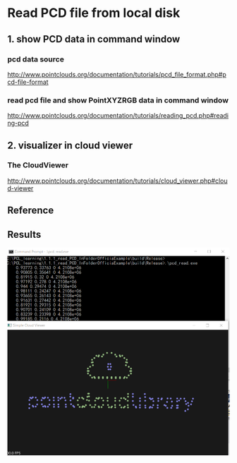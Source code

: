 # Read PCD file from local disk

## 1. show PCD data in command window

### pcd data source

http://www.pointclouds.org/documentation/tutorials/pcd_file_format.php#pcd-file-format

### read pcd file and show PointXYZRGB data in command window

http://www.pointclouds.org/documentation/tutorials/reading_pcd.php#reading-pcd


## 2. visualizer in cloud viewer

### The CloudViewer
http://www.pointclouds.org/documentation/tutorials/cloud_viewer.php#cloud-viewer


## Reference




## Results

![Aaron Swartz](https://raw.githubusercontent.com/FortuneYU/PCL_Learning/master/1.1.1_read_PCD_InFolderOfficiaExample/1.1.1_pcd_read.png)





